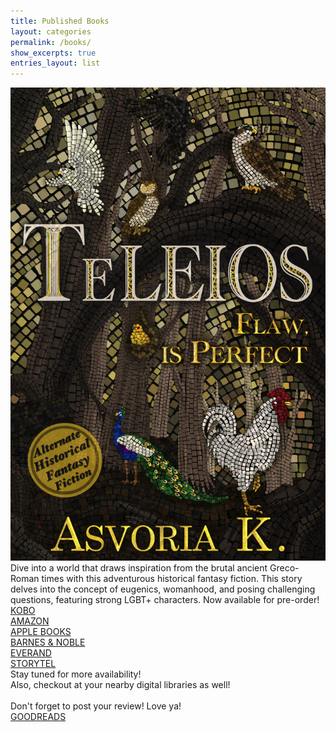 ```yaml
---
title: Published Books
layout: categories
permalink: /books/
show_excerpts: true
entries_layout: list
---
```

<div class="books-pub">
<img src="/images/Teleios-Generic.jpg">
</div>
<div class="books-pub-tx">
Dive into a world that draws inspiration from the brutal ancient Greco-Roman times with this adventurous historical fantasy fiction. This story delves into the concept of eugenics, womanhood, and posing challenging questions, featuring strong LGBT+ characters. Now available for pre-order!
</div>
<div class="books-pub-li">
<a href="https://www.kobo.com/my/en/ebook/teleios" target="_blank">KOBO</a><br>
<a href="https://www.amazon.com/dp/B0CV5GL6YC?tag=publishdriv01-20&linkCode=osi&th=1&psc=1" target="_blank">AMAZON</a><br>
<a href="https://books.apple.com/us/book/teleios/id6477532119" target="_blank">APPLE BOOKS</a><br>
<a href="https://www.barnesandnoble.com/w/teleios-asvoria-k/1144827967?ean=9789811889530" target="_blank">BARNES & NOBLE</a><br>
<a href="https://www.everand.com/book/704191787/Teleios" target="_blank">EVERAND</a><br>
<a href="https://www.storytel.com/in/books/teleios-flaw-is-perfect-2868216?appRedirect=true" target="_blank">STORYTEL</a>
</div>
<div class="books-pub-tx">
Stay tuned for more availability! <br>
Also, checkout at your nearby digital libraries as well!<br>
<br>
Don't forget to post your review! Love ya!
</div>
<div class="books-pub-li">
<a href="https://www.goodreads.com/book/show/207702059-teleios" target="_blank">GOODREADS</a><br>
</div>
